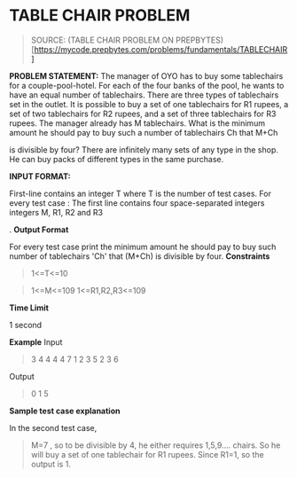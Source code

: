 # TABLE CHAIR PROBLEM
> SOURCE: (TABLE CHAIR PROBLEM ON PREPBYTES) [https://mycode.prepbytes.com/problems/fundamentals/TABLECHAIR]

**PROBLEM STATEMENT:**
The manager of OYO has to buy some tablechairs for a couple-pool-hotel. For each of the four banks of the pool, he wants to have an equal number of tablechairs. There are three types of tablechairs set in the outlet. It is possible to buy a set of one tablechairs for R1
 rupees, a set of two tablechairs for R2 rupees, and a set of three tablechairs for R3 rupees. The manager already has M tablechairs. What is the minimum amount he should pay to buy such a number of tablechairs Ch that M+Ch

is divisible by four? There are infinitely many sets of any type in the shop. He can buy packs of different types in the same purchase.


**INPUT FORMAT:**

First-line contains an integer T
 where T is the number of test cases.
For every test case :
The first line contains four space-separated integers integers M, R1, R2 and R3

.
**Output Format**

For every test case print the minimum amount he should pay to buy such number of tablechairs 'Ch' that (M+Ch) is divisible by four.
**Constraints**

>1<=T<=10

>1<=M<=109
>1<=R1,R2,R3<=109

**Time Limit**

1 second


**Example**
Input

>3
>4 4 4 4
>7 1 2 3
>5 2 3 6


Output

>0
>1
>5

**Sample test case explanation**

In the second test case, 
>M=7
, so to be divisible by 4, he either requires 1,5,9.... chairs. So he will buy a set of one tablechair for R1 rupees. Since R1=1, so the output is 1.
